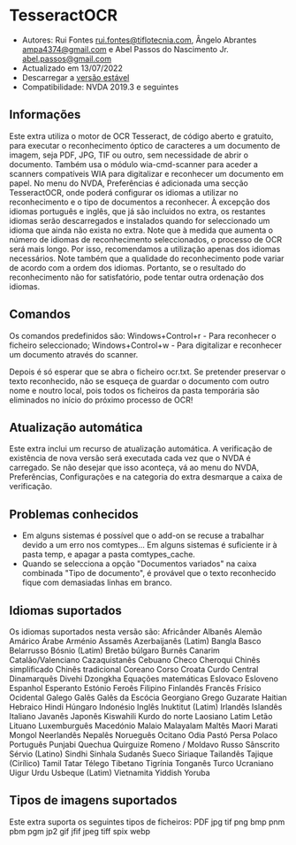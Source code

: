 # TesseractOCR


* Autores: Rui Fontes <rui.fontes@tiflotecnia.com>, Ângelo Abrantes <ampa4374@gmail.com> e Abel Passos do Nascimento Jr. <abel.passos@gmail.com>
* Actualizado em 13/07/2022
* Descarregar a [versão estável][1]
* Compatibilidade: NVDA 2019.3 e seguintes


## Informações

Este extra utiliza o motor de OCR Tesseract, de código aberto e gratuito, para executar o reconhecimento óptico de caracteres a um documento de imagem, seja PDF, JPG, TIF ou outro, sem necessidade de abrir o documento.
Também usa o módulo wia-cmd-scanner para aceder a scanners compatíveis WIA para digitalizar e reconhecer um documento em papel.
No menu do NVDA, Preferências é adicionada uma secção TesseractOCR, onde poderá configurar os idiomas a utilizar no reconhecimento e o tipo de documentos a reconhecer.
À excepção dos idiomas português e inglês, que já são incluidos no extra, os restantes idiomas serão descarregados e instalados quando for seleccionado um idioma que ainda não exista no extra.
Note que à medida que aumenta o número de idiomas de reconhecimento seleccionados, o processo de OCR será mais longo.
Por isso, recomendamos a utilização apenas dos idiomas necessários.
Note também que a qualidade do reconhecimento pode variar de acordo com a ordem dos idiomas.
Portanto, se o resultado do reconhecimento não for satisfatório, pode tentar outra ordenação dos idiomas.


## Comandos

Os comandos predefinidos são:
Windows+Control+r - Para reconhecer o ficheiro seleccionado;
Windows+Control+w - Para digitalizar e reconhecer um documento através do scanner.

Depois é só esperar que se abra o ficheiro ocr.txt.
Se pretender preservar o texto reconhecido, não se esqueça de guardar o documento com outro nome e noutro local, pois todos os ficheiros da pasta temporária são eliminados no início do próximo processo de OCR!


## Atualização automática

Este extra inclui um recurso de atualização automática.
A verificação de existência de nova versão será executada cada vez que o NVDA é carregado.
Se não desejar que isso aconteça, vá ao menu do NVDA, Preferências, Configurações e na categoria do extra desmarque a caixa de verificação.


## Problemas conhecidos

* Em alguns sistemas é possível que o add-on se recuse a trabalhar devido a um erro nos comtypes...
Em alguns sistemas é suficiente ir à pasta temp, e apagar a pasta comtypes_cache.
* Quando se selecciona a opção "Documentos variados" na caixa combinada "Tipo de documento", é provável que o texto reconhecido fique com demasiadas linhas em branco.


## Idiomas suportados

Os idiomas suportados nesta versão são:
Africânder
Albanês
Alemão
Amárico
Árabe
Arménio
Assamês
Azerbaijanês (Latim)
Bangla
Basco
Belarrusso
Bósnio (Latim)
Bretão
búlgaro
Burnês
Canarim
Catalão/Valenciano
Cazaquistanês
Cebuano
Checo
Cheroqui
Chinês simplificado
Chinês tradicional
Coreano
Corso
Croata
Curdo Central
Dinamarquês
Divehi
Dzongkha
Equações matemáticas
Eslovaco
Esloveno
Espanhol
Esperanto
Estónio
Feroês
Filipino
Finlandês
Francês
Frísico Ocidental
Galego
Galês
Galês da Escócia
Georgiano
Grego
Guzarate
Haitian
Hebraico
Hindi
Húngaro
Indonésio
Inglês
Inuktitut (Latim)
Irlandês
Islandês
Italiano
Javanês
Japonês
Kiswahili
Kurdo do norte
Laosiano
Latim
Letão
Lituano
Luxemburguês
Macedónio
Malaio
Malayalam
Maltês
Maori
Marati
Mongol
Neerlandês
Nepalês 
Norueguês
Ocitano
Odia
Pastó
Persa
Polaco
Português
Punjabi
Quechua
Quirguize
Romeno / Moldavo
Russo
Sânscrito
Sérvio (Latino)
Sindhi
Sinhala
Sudanês
Sueco
Siriaque
Tailandês
Tajique (Cirílico)
Tamil
Tatar
Télego
Tibetano
Tigrínia
Tonganês
Turco
Ucraniano
Uigur
Urdu
Usbeque (Latim)
Vietnamita
Yiddish
Yoruba

 
## Tipos de imagens suportados

Este extra suporta os seguintes tipos de ficheiros:
PDF
jpg
tif
png
bmp
pnm
pbm
pgm
jp2
gif
jfif
jpeg
tiff
spix
webp


[1]: https://github.com/ruifontes/tesseractOCR/releases/download/2022.07.13/tesseractOCR-2022.07.13.nvda-addon
